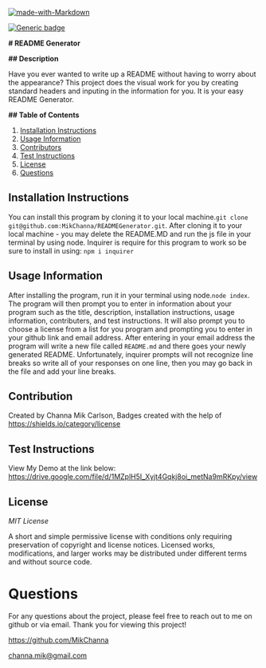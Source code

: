 
  
  [![made-with-Markdown](https://img.shields.io/badge/Made%20with-Markdown-1f425f.svg)](http://commonmark.org) 

  [![Generic badge](https://img.shields.io/badge/License-MIT-<COLOR>.svg)](https://shields.io/)

  **# README Generator** 

**## Description**

Have you ever wanted to write up a README without having to worry about the appearance?  This project does the visual work for you by creating standard headers and inputing in the information for you.  It is your easy README Generator.

**## Table of Contents**

1. [Installation Instructions](#installation-instructions)
2. [Usage Information](#usage-information)
3. [Contributors](#contributors)
4. [Test Instructions](#test-instructions)
5. [License](#license)
6. [Questions](#questions)



## Installation Instructions

You can install this program by cloning it to your local machine.`git clone git@github.com:MikChanna/READMEGenerator.git`.  After cloning it to your local machine - you may delete the README.MD and run the js file in your terminal by using node.  Inquirer is require for this program to work so be sure to install in using: `npm i inquirer`

## Usage Information

After installing the program, run it in your terminal using node.`node index`.  The program will then prompt you to enter in information about your program such as the title, description, installation instructions, usage information, contributers, and test instructions.  It will also prompt you to choose a license from a list for you program and prompting you to enter in your github link and email address. After entering in your email address the program will write a new file called `README.md` and there goes your newly generated README.  Unfortunately, inquirer prompts will not recognize line breaks so write all of your responses on one line, then you may go back in the file and add your line breaks.

## Contribution

Created by Channa Mik Carlson, Badges created with the help of https://shields.io/category/license

## Test Instructions
View My Demo at the link below:
https://drive.google.com/file/d/1MZplH5I_Xyjt4Gqkj8oi_metNa9mRKpy/view

## License 

*MIT License*

A short and simple permissive license with conditions only requiring preservation of copyright and license notices. Licensed works, modifications, and larger works may be distributed under different terms and without source code.

# Questions

For any questions about the project, please feel free to reach out to me on github or via email.  Thank you for viewing this project!

https://github.com/MikChanna

channa.mik@gmail.com
  